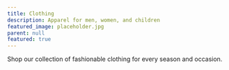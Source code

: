 ```yaml
---
title: Clothing
description: Apparel for men, women, and children
featured_image: placeholder.jpg
parent: null
featured: true
---
```


Shop our collection of fashionable clothing for every season and occasion.
